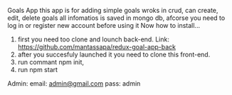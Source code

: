 Goals App 
this app is for adding simple goals
wroks in crud, can create, edit, delete goals
all infomatios is saved in mongo db, 
afcorse you need to log in or register new account before using it
Now how to install...
1. first you need too clone and lounch back-end.
Link: https://github.com/mantassapa/redux-goal-app-back
2. after you succesfuly launched it you need to clone this front-end.
3. run commant npm init,
4. run npm start 

Admin:
email: admin@gmail.com
pass: admin
